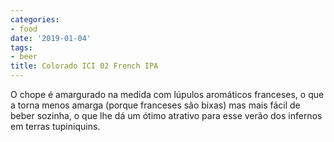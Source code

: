 ```yaml
---
categories:
- food
date: '2019-01-04'
tags:
- beer
title: Colorado ICI 02 French IPA
---
```


O chope é amargurado na medida com lúpulos aromáticos franceses, o que a torna menos amarga (porque franceses são bixas) mas mais fácil de beber sozinha, o que lhe dá um ótimo atrativo para esse verão dos infernos em terras tupiniquins.